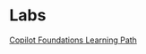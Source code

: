 # Labs

[Copilot Foundations Learning Path](https://learn.microsoft.com/en-us/training/paths/copilot-foundations/)

